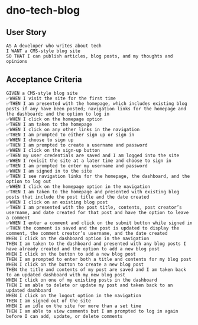 # dno-tech-blog

## User Story

    AS A developer who writes about tech
    I WANT a CMS-style blog site
    SO THAT I can publish articles, blog posts, and my thoughts and opinions

## Acceptance Criteria

    GIVEN a CMS-style blog site
    ✅WHEN I visit the site for the first time
    ✅THEN I am presented with the homepage, which includes existing blog posts if any have been posted; navigation links for the homepage and the dashboard; and the option to log in
    ✅WHEN I click on the homepage option
    ✅THEN I am taken to the homepage
    ✅WHEN I click on any other links in the navigation
    ✅THEN I am prompted to either sign up or sign in
    ✅WHEN I choose to sign up
    ✅THEN I am prompted to create a username and password
    ✅WHEN I click on the sign-up button
    ✅THEN my user credentials are saved and I am logged into the site
    ✅WHEN I revisit the site at a later time and choose to sign in
    ✅THEN I am prompted to enter my username and password
    ✅WHEN I am signed in to the site
    ✅THEN I see navigation links for the homepage, the dashboard, and the option to log out
    ✅WHEN I click on the homepage option in the navigation
    ✅THEN I am taken to the homepage and presented with existing blog posts that include the post title and the date created
    ✅WHEN I click on an existing blog post
    ✅THEN I am presented with the post title, contents, post creator’s username, and date created for that post and have the option to leave a comment
    ✅WHEN I enter a comment and click on the submit button while signed in
    ✅THEN the comment is saved and the post is updated to display the comment, the comment creator’s username, and the date created
    WHEN I click on the dashboard option in the navigation
    THEN I am taken to the dashboard and presented with any blog posts I have already created and the option to add a new blog post
    WHEN I click on the button to add a new blog post
    THEN I am prompted to enter both a title and contents for my blog post
    WHEN I click on the button to create a new blog post
    THEN the title and contents of my post are saved and I am taken back to an updated dashboard with my new blog post
    WHEN I click on one of my existing posts in the dashboard
    THEN I am able to delete or update my post and taken back to an updated dashboard
    WHEN I click on the logout option in the navigation
    THEN I am signed out of the site
    WHEN I am idle on the site for more than a set time
    THEN I am able to view comments but I am prompted to log in again before I can add, update, or delete comments